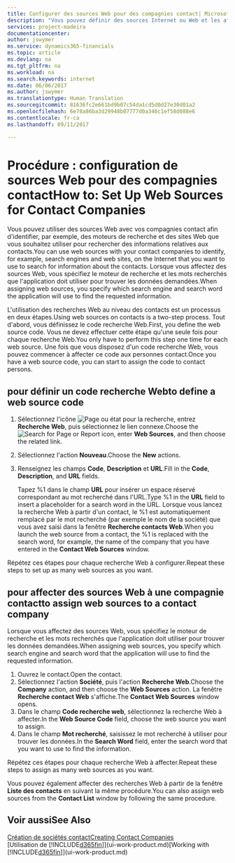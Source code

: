 ```yaml
---
title: Configurer des sources Web pour des compagnies contact| Microsoft Docs
description: "Vous pouvez définir des sources Internet ou Web et les affecter à une compagnie contact pour identifier la manière dont vous souhaitez rechercher des informations sur vos contacts."
services: project-madeira
documentationcenter: 
author: jswymer
ms.service: dynamics365-financials
ms.topic: article
ms.devlang: na
ms.tgt_pltfrm: na
ms.workload: na
ms.search.keywords: internet
ms.date: 06/06/2017
ms.author: jswymer
ms.translationtype: Human Translation
ms.sourcegitcommit: 81636fc2e661bd9b07c54da1cd5d0d27e30d01a2
ms.openlocfilehash: 6e78a86ba3d29948b07777d0a346c1ef58d088e6
ms.contentlocale: fr-ca
ms.lasthandoff: 09/11/2017

---
```

# <a name="how-to-set-up-web-sources-for-contact-companies"></a><span data-ttu-id="fc282-103">Procédure : configuration de sources Web pour des compagnies contact</span><span class="sxs-lookup"><span data-stu-id="fc282-103">How to: Set Up Web Sources for Contact Companies</span></span>
<span data-ttu-id="fc282-104">Vous pouvez utiliser des sources Web avec vos compagnies contact afin d'identifier, par exemple, des moteurs de recherche et des sites Web que vous souhaitez utiliser pour rechercher des informations relatives aux contacts.</span><span class="sxs-lookup"><span data-stu-id="fc282-104">You can use web sources with your contact companies to identify, for example, search engines and web sites, on the Internet that you want to use to search for information about the contacts.</span></span> <span data-ttu-id="fc282-105">Lorsque vous affectez des sources Web, vous spécifiez le moteur de recherche et les mots recherchés que l'application doit utiliser pour trouver les données demandées.</span><span class="sxs-lookup"><span data-stu-id="fc282-105">When assigning web sources, you specify which search engine and search word the application will use to find the requested information.</span></span>

<span data-ttu-id="fc282-106">L'utilisation des recherches Web au niveau des contacts est un processus en deux étapes.</span><span class="sxs-lookup"><span data-stu-id="fc282-106">Using web sources on contacts is a two-step process.</span></span> <span data-ttu-id="fc282-107">Tout d'abord, vous définissez le code recherche Web.</span><span class="sxs-lookup"><span data-stu-id="fc282-107">First, you define the web source code.</span></span> <span data-ttu-id="fc282-108">Vous ne devez effectuer cette étape qu'une seule fois pour chaque recherche Web.</span><span class="sxs-lookup"><span data-stu-id="fc282-108">You only have to perform this step one time for each web source.</span></span> <span data-ttu-id="fc282-109">Une fois que vous disposez d'un code recherche Web, vous pouvez commencer à affecter ce code aux personnes contact.</span><span class="sxs-lookup"><span data-stu-id="fc282-109">Once you have a web source code, you can start to assign the code to contact persons.</span></span>

## <a name="to-define-a-web-source-code"></a><span data-ttu-id="fc282-110">pour définir un code recherche Web</span><span class="sxs-lookup"><span data-stu-id="fc282-110">to define a web source code</span></span>
1. <span data-ttu-id="fc282-111">Sélectionnez l'icône ![Page ou état pour la recherche](media/ui-search/search_small.png "icône Page ou état pour la recherche"), entrez **Recherche Web**, puis sélectionnez le lien connexe.</span><span class="sxs-lookup"><span data-stu-id="fc282-111">Choose the ![Search for Page or Report](media/ui-search/search_small.png "Search for Page or Report icon") icon, enter **Web Sources**, and then choose the related link.</span></span>
2. <span data-ttu-id="fc282-112">Sélectionnez l'action **Nouveau**.</span><span class="sxs-lookup"><span data-stu-id="fc282-112">Choose the **New** actions.</span></span>
3. <span data-ttu-id="fc282-113">Renseignez les champs **Code**, **Description** et **URL**.</span><span class="sxs-lookup"><span data-stu-id="fc282-113">Fill in the **Code**, **Description**, and **URL** fields.</span></span>

    <span data-ttu-id="fc282-114">Tapez %1 dans le champ **URL** pour insérer un espace réservé correspondant au mot recherché dans l'URL.</span><span class="sxs-lookup"><span data-stu-id="fc282-114">Type %1 in the **URL** field to insert a placeholder for a search word in the URL.</span></span> <span data-ttu-id="fc282-115">Lorsque vous lancez la recherche Web à partir d'un contact, le %1 est automatiquement remplacé par le mot recherché (par exemple le nom de la société) que vous avez saisi dans la fenêtre **Recherche contacts Web**.</span><span class="sxs-lookup"><span data-stu-id="fc282-115">When you launch the web source from a contact, the %1 is replaced with the search word, for example, the name of the company that you have entered in the **Contact Web Sources** window.</span></span>

<span data-ttu-id="fc282-116">Répétez ces étapes pour chaque recherche Web à configurer.</span><span class="sxs-lookup"><span data-stu-id="fc282-116">Repeat these steps to set up as many web sources as you want.</span></span>

## <a name="to-assign-web-sources-to-a-contact-company"></a><span data-ttu-id="fc282-117">pour affecter des sources Web à une compagnie contact</span><span class="sxs-lookup"><span data-stu-id="fc282-117">to assign web sources to a contact company</span></span>
<span data-ttu-id="fc282-118">Lorsque vous affectez des sources Web, vous spécifiez le moteur de recherche et les mots recherchés que l'application doit utiliser pour trouver les données demandées.</span><span class="sxs-lookup"><span data-stu-id="fc282-118">When assigning web sources, you specify which search engine and search word that the application will use to find the requested information.</span></span>

1. <span data-ttu-id="fc282-119">Ouvrez le contact.</span><span class="sxs-lookup"><span data-stu-id="fc282-119">Open the contact.</span></span>
2. <span data-ttu-id="fc282-120">Sélectionnez l'action **Société**, puis l'action **Recherche Web**.</span><span class="sxs-lookup"><span data-stu-id="fc282-120">Choose the **Company** action, and then choose the **Web Sources** action.</span></span> <span data-ttu-id="fc282-121">La fenêtre **Recherche contact Web** s'affiche.</span><span class="sxs-lookup"><span data-stu-id="fc282-121">The **Contact Web Sources** window opens.</span></span>
3. <span data-ttu-id="fc282-122">Dans le champ **Code recherche web**, sélectionnez la recherche Web à affecter.</span><span class="sxs-lookup"><span data-stu-id="fc282-122">In the **Web Source Code** field, choose the web source you want to assign.</span></span>
4. <span data-ttu-id="fc282-123">Dans le champ **Mot recherché**, saisissez le mot recherché à utiliser pour trouver les données.</span><span class="sxs-lookup"><span data-stu-id="fc282-123">In the **Search Word** field, enter the search word that you want to use to find the information.</span></span>

<span data-ttu-id="fc282-124">Répétez ces étapes pour chaque recherche Web à affecter.</span><span class="sxs-lookup"><span data-stu-id="fc282-124">Repeat these steps to assign as many web sources as you want.</span></span>

<span data-ttu-id="fc282-125">Vous pouvez également affecter des recherches Web à partir de la fenêtre **Liste des contacts** en suivant la même procédure.</span><span class="sxs-lookup"><span data-stu-id="fc282-125">You can also assign web sources from the **Contact List** window by following the same procedure.</span></span>

## <a name="see-also"></a><span data-ttu-id="fc282-126">Voir aussi</span><span class="sxs-lookup"><span data-stu-id="fc282-126">See Also</span></span>
[<span data-ttu-id="fc282-127">Création de sociétés contact</span><span class="sxs-lookup"><span data-stu-id="fc282-127">Creating Contact Companies</span></span>](marketing-create-contact-companies.md)  
<span data-ttu-id="fc282-128">[Utilisation de [!INCLUDE[d365fin](includes/d365fin_md.md)]](ui-work-product.md)</span><span class="sxs-lookup"><span data-stu-id="fc282-128">[Working with [!INCLUDE[d365fin](includes/d365fin_md.md)]](ui-work-product.md)</span></span>

